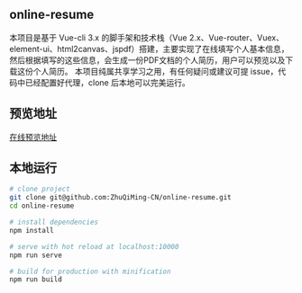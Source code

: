 ## online-resume
本项目是基于 Vue-cli 3.x 的脚手架和技术栈（Vue 2.x、Vue-router、Vuex、element-ui、html2canvas、jspdf）搭建，主要实现了在线填写个人基本信息，然后根据填写的这些信息，会生成一份PDF文档的个人简历，用户可以预览以及下载这份个人简历。
本项目纯属共享学习之用，有任何疑问或建议可提 issue，代码中已经配置好代理，clone 后本地可以完美运行。

## 预览地址
[在线预览地址](  https://zhuqiming-cn.github.io/online-resume/dist )
## 本地运行

``` bash
# clone project
git clone git@github.com:ZhuQiMing-CN/online-resume.git
cd online-resume

# install dependencies
npm install

# serve with hot reload at localhost:10000
npm run serve

# build for production with minification
npm run build
```
